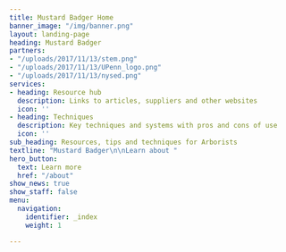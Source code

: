 ```yaml
---
title: Mustard Badger Home
banner_image: "/img/banner.png"
layout: landing-page
heading: Mustard Badger
partners:
- "/uploads/2017/11/13/stem.png"
- "/uploads/2017/11/13/UPenn_logo.png"
- "/uploads/2017/11/13/nysed.png"
services:
- heading: Resource hub
  description: Links to articles, suppliers and other websites
  icon: ''
- heading: Techniques
  description: Key techniques and systems with pros and cons of use
  icon: ''
sub_heading: Resources, tips and techniques for Arborists
textline: "Mustard Badger\n\nLearn about "
hero_button:
  text: Learn more
  href: "/about"
show_news: true
show_staff: false
menu:
  navigation:
    identifier: _index
    weight: 1

---
```

